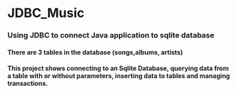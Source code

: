 # JDBC_Music

### Using JDBC to connect Java application to sqlite database

#### There are 3 tables in the database (songs,albums, artists)
#### This project shows connecting to an Sqlite Database, querying data from a table with or without parameters, inserting data to tables and managing transactions.
